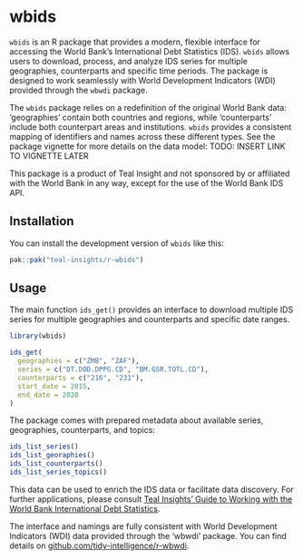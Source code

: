 
<!-- README.md is generated from README.Rmd. Please edit that file -->

# wbids

<!-- badges: start -->
<!-- badges: end -->

`wbids` is an R package that provides a modern, flexible interface for
accessing the World Bank’s International Debt Statistics (IDS). `wbids`
allows users to download, process, and analyze IDS series for multiple
geographies, counterparts and specific time periods. The package is
designed to work seamlessly with World Development Indicators (WDI)
provided through the `wbwdi` package.

The `wbids` package relies on a redefinition of the original World Bank
data: ‘geographies’ contain both countries and regions, while
‘counterparts’ include both counterpart areas and institutions. `wbids`
provides a consistent mapping of identifiers and names across these
different types. See the package vignette for more details on the data
model: TODO: INSERT LINK TO VIGNETTE LATER

This package is a product of Teal Insight and not sponsored by or
affiliated with the World Bank in any way, except for the use of the
World Bank IDS API.

## Installation

You can install the development version of `wbids` like this:

``` r
pak::pak("teal-insights/r-wbids")
```

## Usage

The main function `ids_get()` provides an interface to download multiple
IDS series for multiple geographies and counterparts and specific date
ranges.

``` r
library(wbids)

ids_get(
  geographies = c("ZMB", "ZAF"),
  series = c("DT.DOD.DPPG.CD", "BM.GSR.TOTL.CD"),
  counterparts = c("216", "231"),
  start_date = 2015,
  end_date = 2020
)
```

The package comes with prepared metadata about available series,
geographies, counterparts, and topics:

``` r
ids_list_series()
ids_list_georaphies()
ids_list_counterparts()
ids_list_series_topics()
```

This data can be used to enrich the IDS data or facilitate data
discovery. For further applications, please consult [Teal Insights’
Guide to Working with the World Bank International Debt
Statistics](https://teal-insights.github.io/teal_insights_guide_to_wbids/).

The interface and namings are fully consistent with World Development
Indicators (WDI) data provided through the ‘wbwdi’ package. You can find
details on
[github.com/tidy-intelligence/r-wbwdi](https://github.com/tidy-intelligence/r-wbwdi).
